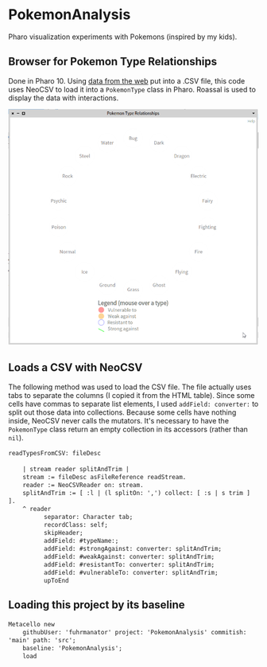 # PokemonAnalysis

Pharo visualization experiments with Pokemons (inspired by my kids).

## Browser for Pokemon Type Relationships

Done in Pharo 10.
Using [data from the web](https://www.eurogamer.net/pokemon-go-type-chart-effectiveness-weaknesses#section1) put into a .CSV file, this code uses NeoCSV to load it into a `PokemonType` class in Pharo. Roassal is used to display the data with interactions.

![Pokemon Type Relationships Browser](Recording.gif)

## Loads a CSV with NeoCSV

The following method was used to load the CSV file.
The file actually uses tabs to separate the columns (I copied it from the HTML table).
Since some cells have commas to separate list elements, I used `addField: converter:` to split out those data into collections.
Because some cells have nothing inside, NeoCSV never calls the mutators. 
It's necessary to have the `PokemonType` class return an empty collection in its accessors (rather than `nil`).

```st
readTypesFromCSV: fileDesc

	| stream reader splitAndTrim |
	stream := fileDesc asFileReference readStream.
	reader := NeoCSVReader on: stream.
	splitAndTrim := [ :l | (l splitOn: ',') collect: [ :s | s trim ] ].
	^ reader
		  separator: Character tab;
		  recordClass: self;
		  skipHeader;
		  addField: #typeName:;
		  addField: #strongAgainst: converter: splitAndTrim;
		  addField: #weakAgainst: converter: splitAndTrim;
		  addField: #resistantTo: converter: splitAndTrim;
		  addField: #vulnerableTo: converter: splitAndTrim;
		  upToEnd
```

## Loading this project by its baseline

```st
Metacello new
	githubUser: 'fuhrmanator' project: 'PokemonAnalysis' commitish: 'main' path: 'src';
	baseline: 'PokemonAnalysis';
	load
```
